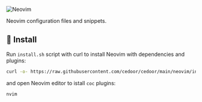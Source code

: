 ![Neovim](https://www.vectorlogo.zone/logos/neovimio/neovimio-ar21.svg)

Neovim configuration files and snippets.

## :hammer: Install

Run `install.sh` script with curl to install Neovim with dependencies and plugins:

```bash
curl -o- https://raw.githubusercontent.com/cedoor/cedoor/main/neovim/install.sh | bash
```

and open Neovim editor to istall `coc` plugins:

```bash
nvim
```
